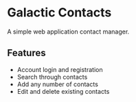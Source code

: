 # Galactic Contacts

A simple web application contact manager.

## Features

* Account login and registration
* Search through contacts
* Add any number of contacts
* Edit and delete existing contacts